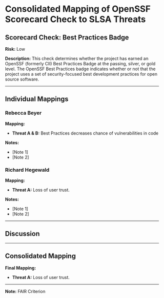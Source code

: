 # Consolidated Mapping of OpenSSF Scorecard Check to SLSA Threats

## Scorecard Check: Best Practices Badge

**Risk:** Low

**Description:** This check determines whether the project has earned an OpenSSF (formerly CII) Best Practices Badge at the passing, silver, or gold level. The OpenSSF Best Practices badge indicates whether or not that the project uses a set of security-focused best development practices for open source software.

---

## Individual Mappings

### Rebecca Beyer

**Mapping:**

- **Threat A & B:** Best Practices decreases chance of vulnerabilities in code

**Notes:**

- [Note 1]
- [Note 2]

### Richard Hegewald

**Mapping:**

- **Threat A:** Loss of user trust.

**Notes:**

- [Note 1]
- [Note 2]

---

## Discussion

---

## Consolidated Mapping

**Final Mapping:**

- **Threat A:** Loss of user trust.

---

**Note:** FAIR Criterion
